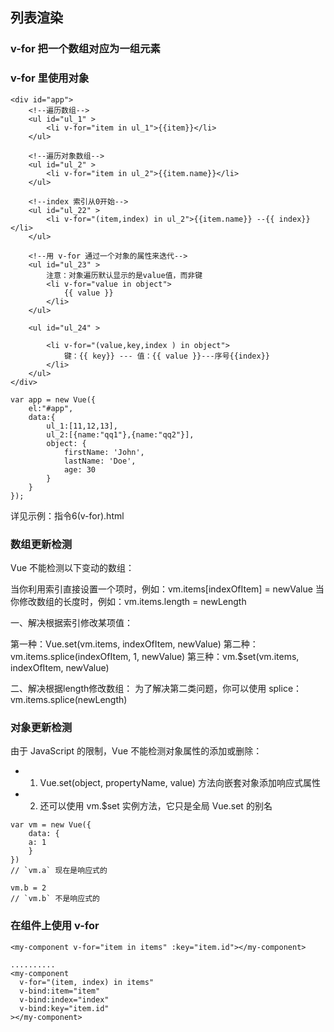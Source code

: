 ## 列表渲染

### v-for 把一个数组对应为一组元素
 
###  v-for 里使用对象

```
<div id="app">
    <!--遍历数组-->
    <ul id="ul_1" >
        <li v-for="item in ul_1">{{item}}</li>
    </ul>

    <!--遍历对象数组-->
    <ul id="ul_2" >
        <li v-for="item in ul_2">{{item.name}}</li>
    </ul>

    <!--index 索引从0开始-->
    <ul id="ul_22" >
        <li v-for="(item,index) in ul_2">{{item.name}} --{{ index}}</li>
    </ul>

    <!--用 v-for 通过一个对象的属性来迭代-->
    <ul id="ul_23" >
        注意：对象遍历默认显示的是value值，而非键
        <li v-for="value in object">
            {{ value }}
        </li>
    </ul>

    <ul id="ul_24" >

        <li v-for="(value,key,index ) in object">
            键：{{ key}} --- 值：{{ value }}---序号{{index}}
        </li>
    </ul>
</div>
```

```
var app = new Vue({
    el:"#app",
    data:{
        ul_1:[11,12,13],
        ul_2:[{name:"qq1"},{name:"qq2"}],
        object: {
            firstName: 'John',
            lastName: 'Doe',
            age: 30
        }
    }
});

```
详见示例：指令6(v-for).html
 

### 数组更新检测
 
Vue 不能检测以下变动的数组：

当你利用索引直接设置一个项时，例如：vm.items[indexOfItem] = newValue
当你修改数组的长度时，例如：vm.items.length = newLength

一、解决根据索引修改某项值：

第一种：Vue.set(vm.items, indexOfItem, newValue)
第二种：vm.items.splice(indexOfItem, 1, newValue)
第三种：vm.$set(vm.items, indexOfItem, newValue)

二、解决根据length修改数组：
为了解决第二类问题，你可以使用 splice：
vm.items.splice(newLength)



### 对象更新检测

由于 JavaScript 的限制，Vue 不能检测对象属性的添加或删除：
 - 1. Vue.set(object, propertyName, value) 方法向嵌套对象添加响应式属性
 - 2. 还可以使用 vm.$set 实例方法，它只是全局 Vue.set 的别名
```
var vm = new Vue({
    data: {
    a: 1
    }
})
// `vm.a` 现在是响应式的

vm.b = 2
// `vm.b` 不是响应式的

```

### 在组件上使用 v-for


```
<my-component v-for="item in items" :key="item.id"></my-component>

..........
<my-component
  v-for="(item, index) in items"
  v-bind:item="item"
  v-bind:index="index"
  v-bind:key="item.id"
></my-component>

```